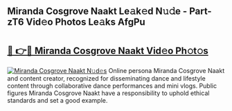 ## Miranda Cosgrove Naakt Le𝚊k𝚎d N𝚞𝚍e - Part-zT6 Vid𝚎o Photos Le𝚊ks AfgPu

# <h2><a href="http://fb54zz.evod.top/?m=Miranda+Cosgrove+Naakt">🔗 👉🔴 Miranda Cosgrove Naakt Vid𝚎o Ph𝚘t𝚘s</a></h2>

[![Miranda Cosgrove Naakt N𝚞d𝚎s](https://i.imgur.com/8V9OHl7.gif)](http://fb54zz.evod.top/?m=Miranda+Cosgrove+Naakt)
Online persona Miranda Cosgrove Naakt and content creator, recognized for disseminating dance and lifestyle content through collaborative dance performances and mini vlogs. Public figures Miranda Cosgrove Naakt have a responsibility to uphold ethical standards and set a good example. 
